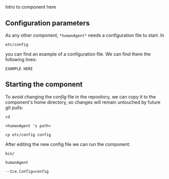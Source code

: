 ```
```
#
``` humanAgent
```
Intro to component here


## Configuration parameters
As any other component,
``` *humanAgent* ```
needs a configuration file to start. In

    etc/config

you can find an example of a configuration file. We can find there the following lines:

    EXAMPLE HERE


## Starting the component
To avoid changing the *config* file in the repository, we can copy it to the component's home directory, so changes will remain untouched by future git pulls:

    cd

``` <humanAgent 's path> ```

    cp etc/config config

After editing the new config file we can run the component:

    bin/

```humanAgent ```

    --Ice.Config=config
